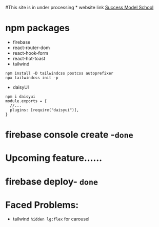 #This site is in under processing * website link [Success Model School](https://success-model-school.web.app)


# npm packages

* firebase 
* react-router-dom 
* react-hook-form 
* react-hot-toast
* tailwind
```
npm install -D tailwindcss postcss autoprefixer
npx tailwindcss init -p
```
* daisyUI
```
npm i daisyui
module.exports = {
  //...
  plugins: [require("daisyui")],
}
```
# firebase console create -`done`
# Upcoming feature......

# firebase deploy- `done`

# Faced Problems:
* tailwind `hidden lg:flex` for carousel

